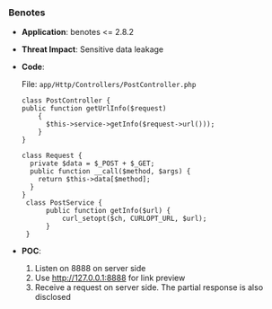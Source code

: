 ### Benotes

- **Application**: benotes <= 2.8.2

- **Threat Impact**:  Sensitive data leakage

- **Code**:

  File: `app/Http/Controllers/PostController.php`

  ```
  class PostController {
  public function getUrlInfo($request)
      {
        $this->service->getInfo($request->url()));
      }
  }
  
  class Request {
    private $data = $_POST + $_GET;
    public function __call($method, $args) {
      return $this->data[$method];
    }
  }
   class PostService {
        public function getInfo($url) {
        	curl_setopt($ch, CURLOPT_URL, $url);
        }
   }
  ```

- **POC**:

  1. Listen on 8888 on server side
  1. Use http://127.0.0.1:8888 for link preview
  1. Receive a request on server side. The partial response is also disclosed
